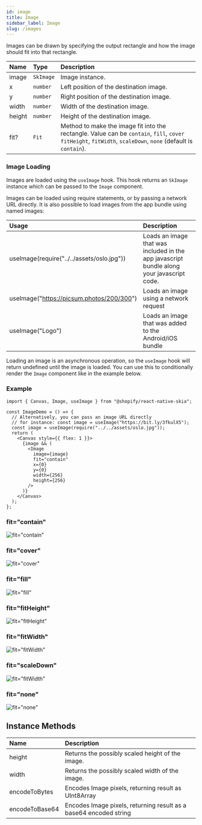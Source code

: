 ```yaml
---
id: image
title: Image
sidebar_label: Image
slug: /images
---
```


Images can be drawn by specifying the output rectangle and how the image should fit into that rectangle.

| Name   | Type      | Description                                                                                                                                                   |
| :----- | :-------- | :------------------------------------------------------------------------------------------------------------------------------------------------------------ |
| image  | `SkImage` | Image instance.                                                                                                                                               |
| x      | `number`  | Left position of the destination image.                                                                                                                       |
| y      | `number`  | Right position of the destination image.                                                                                                                      |
| width  | `number`  | Width of the destination image.                                                                                                                               |
| height | `number`  | Height of the destination image.                                                                                                                              |
| fit?   | `Fit`     | Method to make the image fit into the rectangle. Value can be `contain`, `fill`, `cover` `fitHeight`, `fitWidth`, `scaleDown`, `none` (default is `contain`). |

### Image Loading

Images are loaded using the `useImage` hook. This hook returns an `SkImage` instance which can be passed to the `Image` component.

Images can be loaded using require statements, or by passing a network URL directly. It is also possible to load images from the app bundle using named images:

| Usage                                       | Description                                                                                |
| :------------------------------------------ | :----------------------------------------------------------------------------------------- |
| useImage(require("../../assets/oslo.jpg"))  | Loads an image that was included in the app javascript bundle along your javascript code.  |
| useImage("https://picsum.photos/200/300")   | Loads an image using a network request                                                     |
| useImage("Logo")                            | Loads an image that was added to the Android/iOS bundle                                    |

Loading an image is an asynchronous operation, so the `useImage` hook will return undefined until the image is loaded. You can use this to conditionally render the `Image` component like in the example below.

### Example

```tsx twoslash
import { Canvas, Image, useImage } from "@shopify/react-native-skia";

const ImageDemo = () => {
  // Alternatively, you can pass an image URL directly
  // for instance: const image = useImage("https://bit.ly/3fkulX5");
  const image = useImage(require("../../assets/oslo.jpg"));
  return (
    <Canvas style={{ flex: 1 }}>
      {image && (
        <Image
          image={image}
          fit="contain"
          x={0}
          y={0}
          width={256}
          height={256}
        />
      )}
    </Canvas>
  );
};
```

### fit="contain"

![fit="contain"](assets/images/contain.png)

### fit="cover"

![fit="cover"](assets/images/cover.png)

### fit="fill"

![fit="fill"](assets/images/fill.png)

### fit="fitHeight"

![fit="fitHeight"](assets/images/fitHeight.png)

### fit="fitWidth"

![fit="fitWidth"](assets/images/fitWidth.png)

### fit="scaleDown"

![fit="fitWidth"](assets/images/scaleDown.png)

### fit="none"

![fit="none"](assets/images/none.png)

## Instance Methods

| Name           | Description                                                       |
| :------------- | :---------------------------------------------------------------- |
| height         | Returns the possibly scaled height of the image.                  |
| width          | Returns the possibly scaled width of the image.                   |
| encodeToBytes  | Encodes Image pixels, returning result as UInt8Array              |
| encodeToBase64 | Encodes Image pixels, returning result as a base64 encoded string |
